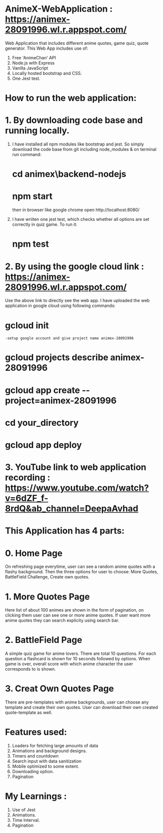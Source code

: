 # AnimeX-WebApplication  :   https://animex-28091996.wl.r.appspot.com/
Web Application that includes different anime quotes, game quiz, quote generator.
This Web App includes use of:
1.  Free 'AnimeChan' API 
2.  Node.js with Express
3.  Vanilla JavaScript
4.  Locally hosted bootstrap and CSS.
5.  One Jest test.



# How to run the web application:
# 1. By downloading code base and running locally.
1. I have installed all npm modules like bootstrap and jest. So simply download the code base from git including node_modules & on terminal run command:
    # cd animex\backend-nodejs
    # npm start 
   then in browser like google chrome open http://localhost:8080/ 
   
2. I have wriiten one jest test, which checks whether all options are set correctly in quiz game. To run it:
   # npm test
   
# 2. By using the google cloud link : https://animex-28091996.wl.r.appspot.com/
  Use the above link to directly see the web app. I have uploaded the web application in google cloud using following commands:
  # gcloud init
    -setup google account and give project name animex-28091996
  # gcloud projects describe animex-28091996
  # gcloud app create --project=animex-28091996
  # cd your_directory
  # gcloud app deploy
    
    
# 3. YouTube link to web application recording : https://www.youtube.com/watch?v=6dZF_f-8rdQ&ab_channel=DeepaAvhad




# This Application has 4 parts:

# 0. Home Page 
On refreshing page everytime, user can see a random anime quotes with a flashy background.
Then the three options for user to choose: More Quotes, BattleField Challenge, Create own quotes.

# 1. More Quotes Page
Here list of about 100 animes are shown in the form of pagination, on clicking them user can see one or more anime quotes.
If user want more anime quotes they can search explicity using search bar.

# 2. BattleField Page 
A simple quiz game for anime lovers. There are total 10 questions. For each question a flashcard is shown for 10 seconds followed by options.
When game is over, overall score with which anime character the user corresponds to is shown.

# 3. Creat Own Quotes Page
There are pre-templates with anime backgrounds, user can choose any template and create their own quotes.
User can download their own created quote-template as well.


# Features used:
1. Loaders for fetching large amounts of data
2. Animations and background designs.
3. Timers and countdown
4. Search input with data sanitization
5. Mobile optimized to some extent.
6. Downloading option.
7. Pagination


# My Learnings :

1. Use of Jest
2. Animations.
3. Time Interval.
4. Pagination

 
   
   



